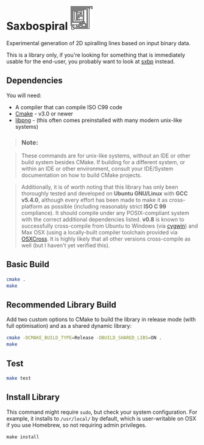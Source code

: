 # Saxbospiral ![saxbospiral](saxbospiral.png "saxbospiral")

Experimental generation of 2D spiralling lines based on input binary data.

This is a library only, if you're looking for something that is immediately usable for the end-user, you probably want to look at [sxbp](https://github.com/saxbophone/sxbp) instead.

## Dependencies

You will need:

- A compiler that can compile ISO C99 code
- [Cmake](https://cmake.org/) - v3.0 or newer
- [libpng](http://www.libpng.org/pub/png/libpng.html) - (this often comes preinstalled with many modern unix-like systems)

> ### Note:

> These commands are for unix-like systems, without an IDE or other build system besides CMake. If building for a different system, or within an IDE or other environment, consult your IDE/System documentation on how to build CMake projects.

> Additionally, it is of worth noting that this library has only been thoroughly tested and developed on **Ubuntu GNU/Linux** with **GCC v5.4.0**, although every effort has been made to make it as cross-platform as possible (including reasonably strict **ISO C 99** compliance). It should compile under any POSIX-compliant system with the correct additional dependencies listed. **v0.8** is known to successfully cross-compile from Ubuntu to Windows (via [cygwin](https://www.cygwin.com/)) and Max OSX (using a locally-built compiler toolchain provided via [OSXCross](https://github.com/tpoechtrager/osxcross). It is highly likely that all other versions cross-compile as well (but I haven't yet verified this).

## Basic Build

```sh
cmake .
make
```

## Recommended Library Build

Add two custom options to CMake to build the library in release mode (with full optimisation) and as a shared dynamic library:

```sh
cmake -DCMAKE_BUILD_TYPE=Release -DBUILD_SHARED_LIBS=ON .
make
```

## Test

```sh
make test
```

## Install Library

This command might require `sudo`, but check your system configuration. For example, it installs to `/usr/local/` by default, which is user-writable on OSX if you use Homebrew, so not requiring admin privileges.

```
make install
```
